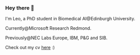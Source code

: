 ### Hey there 👋

I'm Leo, a PhD student in Biomedical AI@Edinburgh University.

Currently@Microsoft Research Redmond.

Previously@NEC Labs Europe, IBM, P&G and SIB. 

Check out my cv [here](https://github.com/universvm/cv) :)
